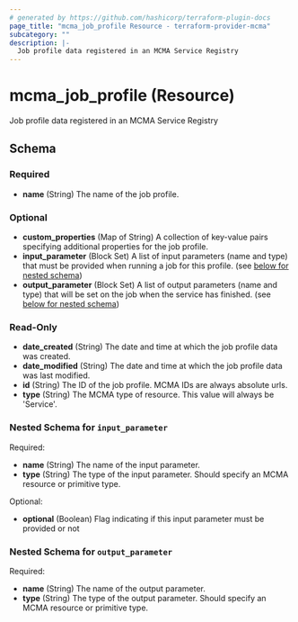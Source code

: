 ```yaml
---
# generated by https://github.com/hashicorp/terraform-plugin-docs
page_title: "mcma_job_profile Resource - terraform-provider-mcma"
subcategory: ""
description: |-
  Job profile data registered in an MCMA Service Registry
---
```


# mcma_job_profile (Resource)

Job profile data registered in an MCMA Service Registry



<!-- schema generated by tfplugindocs -->
## Schema

### Required

- **name** (String) The name of the job profile.

### Optional

- **custom_properties** (Map of String) A collection of key-value pairs specifying additional properties for the job profile.
- **input_parameter** (Block Set) A list of input parameters (name and type) that must be provided when running a job for this profile. (see [below for nested schema](#nestedblock--input_parameter))
- **output_parameter** (Block Set) A list of output parameters (name and type) that will be set on the job when the service has finished. (see [below for nested schema](#nestedblock--output_parameter))

### Read-Only

- **date_created** (String) The date and time at which the job profile data was created.
- **date_modified** (String) The date and time at which the job profile data was last modified.
- **id** (String) The ID of the job profile. MCMA IDs are always absolute urls.
- **type** (String) The MCMA type of resource. This value will always be 'Service'.

<a id="nestedblock--input_parameter"></a>
### Nested Schema for `input_parameter`

Required:

- **name** (String) The name of the input parameter.
- **type** (String) The type of the input parameter. Should specify an MCMA resource or primitive type.

Optional:

- **optional** (Boolean) Flag indicating if this input parameter must be provided or not


<a id="nestedblock--output_parameter"></a>
### Nested Schema for `output_parameter`

Required:

- **name** (String) The name of the output parameter.
- **type** (String) The type of the output parameter. Should specify an MCMA resource or primitive type.


